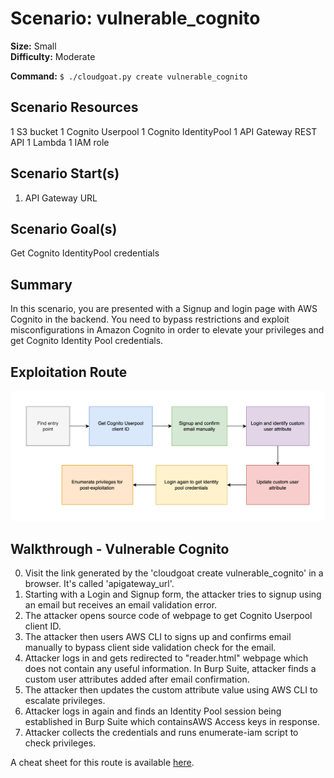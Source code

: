 
# Scenario: vulnerable_cognito

**Size:** Small  
**Difficulty:** Moderate

**Command:** `$ ./cloudgoat.py create vulnerable_cognito`

## Scenario Resources

1 S3 bucket
1 Cognito Userpool
1 Cognito IdentityPool
1 API Gateway REST API 
1 Lambda 
1 IAM role

## Scenario Start(s)

1. API Gateway URL

## Scenario Goal(s)

Get Cognito IdentityPool credentials

## Summary

In this scenario, you are presented with a Signup and login page with AWS Cognito in the backend.
You need to bypass restrictions and exploit misconfigurations in Amazon Cognito in order to
elevate your privileges and get Cognito Identity Pool credentials.

## Exploitation Route

![Lucidchart Diagram](exploitation_route.png "Exploitation Route")


## Walkthrough - Vulnerable Cognito

0. Visit the link generated by the 'cloudgoat create vulnerable_cognito' in a browser. It's called 'apigateway_url'.
1. Starting with a Login and Signup form, the attacker tries to signup using an email but receives an email validation error.
2. The attacker opens source code of webpage to get Cognito Userpool client ID.
3. The attacker then users AWS CLI to signs up and confirms email manually to bypass client side validation check for the email. 
4. Attacker logs in and gets redirected to "reader.html" webpage which does not contain any useful information. In Burp Suite, attacker finds a custom user attributes added after email confirmation. 
5. The attacker then updates the custom attribute value using AWS CLI to escalate privileges.
6. Attacker logs in again and finds an Identity Pool session being established in Burp Suite which containsAWS Access keys in response.
7. Attacker collects the credentials and runs enumerate-iam script to check privileges.

A cheat sheet for this route is available [here](./cheat_sheet.md).
